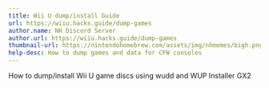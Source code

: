 ```yaml
---
title: Wii U dump/install Guide
url: https://wiiu.hacks.guide/dump-games
author.name: NH Discord Server
author.url: https://wiiu.hacks.guide/dump-games
thumbnail-url: https://nintendohomebrew.com/assets/img/nhmemes/bigh.png
help-desc: How to dump games and data for CFW consoles
---
```


How to dump/install Wii U game discs using wudd and WUP Installer GX2
